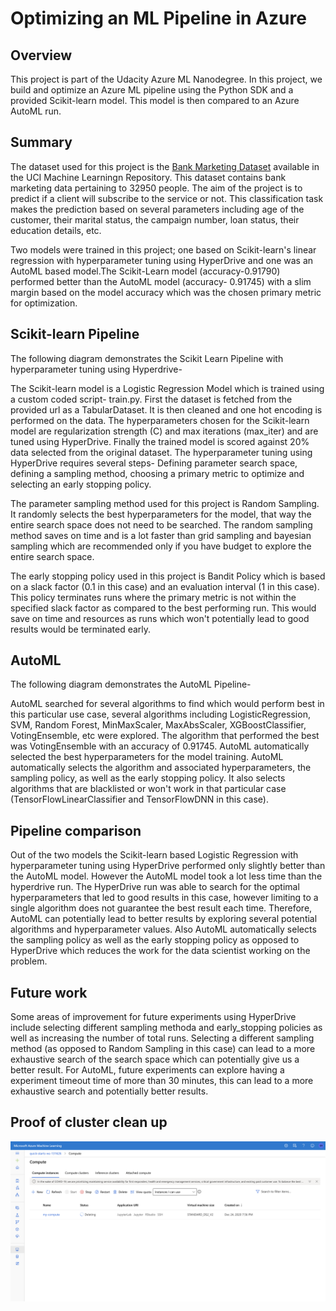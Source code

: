 # Optimizing an ML Pipeline in Azure

## Overview
This project is part of the Udacity Azure ML Nanodegree.
In this project, we build and optimize an Azure ML pipeline using the Python SDK and a provided Scikit-learn model.
This model is then compared to an Azure AutoML run.

## Summary
The dataset used for this project is the [Bank Marketing Dataset](https://archive.ics.uci.edu/ml/datasets/Bank+Marketing) available in the UCI Machine Learningn Repository. This dataset contains bank marketing data pertaining to 32950 people. The aim of the project is to predict if a client will subscribe to the service or not. This classification task makes the prediction based on several parameters including age of the customer, their marital status, the campaign number, loan status, their education details, etc. 

Two models were trained in this project; one based on Scikit-learn's linear regression with hyperparameter tuning using HyperDrive and one was an AutoML based model.The Scikit-Learn model (accuracy-0.91790) performed better than the AutoML model (accuracy- 0.91745) with a slim margin based on the model accuracy which was the chosen primary metric for optimization.

## Scikit-learn Pipeline

The following diagram demonstrates the Scikit Learn Pipeline with hyperparameter tuning using Hyperdrive- 


The Scikit-learn model is a Logistic Regression Model which is trained using a custom coded script- train.py. First the dataset is fetched from the provided url as a TabularDataset. It is then cleaned and one hot encoding is performed on the data. The hyperparameters chosen for the Scikit-learn model are regularization strength (C) and max iterations (max_iter) and are tuned using HyperDrive. Finally the trained model is scored against 20% data selected from the original dataset. The hyperparameter tuning using HyperDrive requires several steps- Defining parameter search space, defining a sampling method, choosing a primary metric to optimize and selecting an early stopping policy. 

The parameter sampling method used for this project is Random Sampling. It randomly selects the best hyperparameters for the model, that way the entire search space does not need to be searched. The random sampling method saves on time and is a lot faster than grid sampling and bayesian sampling which are recommended only if you have budget to explore the entire search space.

The early stopping policy used in this project is Bandit Policy which is based on a slack factor (0.1 in this case) and an evaluation interval (1 in this case). This policy terminates runs where the primary metric is not within the specified slack factor as compared to the best performing run. This would save on time and resources as runs which won't potentially lead to good results would be terminated early.

## AutoML

The following diagram demonstrates the AutoML Pipeline- 


AutoML searched for several algorithms to find which would perform best in this particular use case, several algorithms including LogisticRegression, SVM, Random Forest, MinMaxScaler, MaxAbsScaler, XGBoostClassifier, VotingEnsemble, etc were explored. The algorithm that performed the best was VotingEnsemble with an accuracy of 0.91745. AutoML automatically selected the best hyperparameters for the model training. AutoML automatically selects the algorithm and associated hyperparameters, the sampling policy, as well as the early stopping policy. It also selects algorithms that are blacklisted or won't work in that particular case (TensorFlowLinearClassifier and TensorFlowDNN in this case).

## Pipeline comparison
Out of the two models the Scikit-learn based Logistic Regression with hyperparameter tuning using HyperDrive performed only slightly better than the AutoML model. However the AutoML model took a lot less time than the hyperdrive run. The HyperDrive run was able to search for the optimal hyperparameters that led to good results in this case, however limiting to a single algorithm does not guarantee the best result each time. Therefore, AutoML can potentially lead to better results by exploring several potential algorithms and hyperparameter values. Also AutoML automatically selects the sampling policy as well as the early stopping policy as opposed to HyperDrive which reduces the work for the data scientist working on the problem.

## Future work
Some areas of improvement for future experiments using HyperDrive include selecting different sampling methoda and early_stopping policies as well as increasing the number of total runs. Selecting a different sampling method (as opposed to Random Sampling in this case) can lead to a more exhaustive search of the search space which can potentially give us a better result. For AutoML, future experiments can explore having a experiment timeout time of more than 30 minutes, this can lead to a more exhaustive search and potentially better results. 

## Proof of cluster clean up
![Proof of Cluster Cleanup](Proof%20of%20cluster%20cleanup.png)

